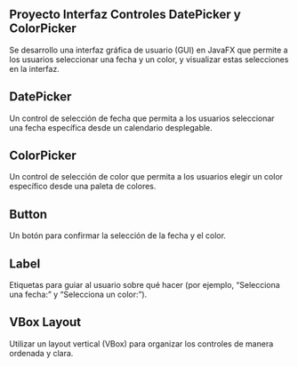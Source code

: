 ## Proyecto Interfaz Controles DatePicker y ColorPicker
Se desarrollo una interfaz gráfica de usuario (GUI) en JavaFX que permite a los usuarios seleccionar una fecha y un color, y visualizar estas selecciones en la interfaz.
## DatePicker
Un control de selección de fecha que permita a los usuarios seleccionar una fecha específica desde un calendario desplegable.

## ColorPicker
Un control de selección de color que permita a los usuarios elegir un color específico desde una paleta de colores.

## Button 
Un botón para confirmar la selección de la fecha y el color.
## Label
 Etiquetas para guiar al usuario sobre qué hacer (por ejemplo, “Selecciona una fecha:” y “Selecciona un color:”).
 ## VBox Layout
 Utilizar un layout vertical (VBox) para organizar los controles de manera ordenada y clara.
